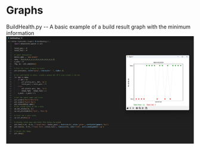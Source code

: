 # Graphs
BuildHealth.py -- A basic example of a build result graph with the minimum information
![alt text](./images/simplifiedBuildResults.jpg)
